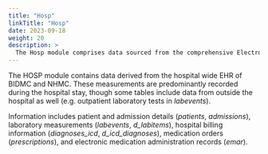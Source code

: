 ```yaml
---
title: "Hosp"
linkTitle: "Hosp"
date: 2023-09-18
weight: 20
description: >
  The Hosp module comprises data sourced from the comprehensive Electronic Health Record (EHR) systems of both BIDMC and NHMC hospitals. Information covered includes patient and admission information, laboratory measurements, billed diagnoses, medication orders, and electronic medication administration records.
---
```


The HOSP module contains data derived from the hospital wide EHR of BIDMC and NHMC. These measurements are predominantly recorded during the hospital stay, though some tables include data from outside the hospital as well (e.g. outpatient laboratory tests in *labevents*). 

Information includes patient and admission details (*patients*, *admissions*), laboratory measurements (*labevents*, *d_labitems*), hospital billing information (*diagnoses_icd*, *d_icd_diagnoses*), medication orders (*prescriptions*), and electronic medication administration records (*emar*).


